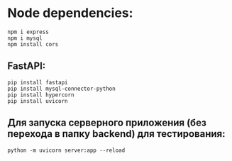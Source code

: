 # Node dependencies:
```
npm i express
npm i mysql
npm install cors
```
## FastAPI:
```
pip install fastapi
pip install mysql-connector-python
pip install hypercorn
pip install uvicorn
```
## Для запуска серверного приложения (без перехода в папку backend) для тестирования:
```
python -m uvicorn server:app --reload
```
